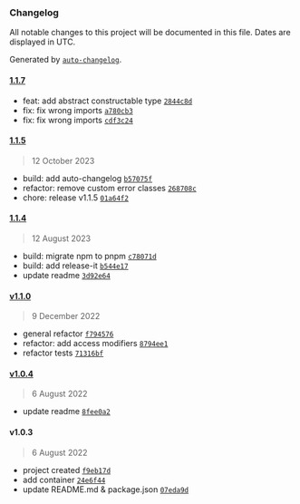 ### Changelog

All notable changes to this project will be documented in this file. Dates are displayed in UTC.

Generated by [`auto-changelog`](https://github.com/CookPete/auto-changelog).

#### [1.1.7](https://github.com/canccevik/magnodi/compare/1.1.5...1.1.7)

- feat: add abstract constructable type [`2844c8d`](https://github.com/canccevik/magnodi/commit/2844c8d9d8d3201d72a27decb36d27dfe6f4bc4d)
- fix: fix wrong imports [`a780cb3`](https://github.com/canccevik/magnodi/commit/a780cb337aa7dea97d0a360eb56fdda7ed6d88ec)
- fix: fix wrong imports [`cdf3c24`](https://github.com/canccevik/magnodi/commit/cdf3c24dc1f0f178fe4062b3dbc241c89abb588c)

#### [1.1.5](https://github.com/canccevik/magnodi/compare/1.1.4...1.1.5)

> 12 October 2023

- build: add auto-changelog [`b57075f`](https://github.com/canccevik/magnodi/commit/b57075fab9b610d1b45093671bdf8fea2467be8c)
- refactor: remove custom error classes [`268708c`](https://github.com/canccevik/magnodi/commit/268708cc57f8d229036d007d032386d80092c559)
- chore: release v1.1.5 [`01a64f2`](https://github.com/canccevik/magnodi/commit/01a64f23a64f356ade586add3db38bc15c359ab2)

#### [1.1.4](https://github.com/canccevik/magnodi/compare/v1.1.0...1.1.4)

> 12 August 2023

- build: migrate npm to pnpm [`c78071d`](https://github.com/canccevik/magnodi/commit/c78071d1920ac8f0dfe14deac07c702aeee54bb9)
- build: add release-it [`b544e17`](https://github.com/canccevik/magnodi/commit/b544e172515d9e8b695b0f4205a4ed355cd5de71)
- update readme [`3d92e64`](https://github.com/canccevik/magnodi/commit/3d92e6412aa41a39d96c7237609e323c4de46fc0)

#### [v1.1.0](https://github.com/canccevik/magnodi/compare/v1.0.4...v1.1.0)

> 9 December 2022

- general refactor [`f794576`](https://github.com/canccevik/magnodi/commit/f7945765937985eb45de3dae0cbe58c637223632)
- refactor: add access modifiers [`8794ee1`](https://github.com/canccevik/magnodi/commit/8794ee15e98723be828a06679de27daa91d9e831)
- refactor tests [`71316bf`](https://github.com/canccevik/magnodi/commit/71316bf2ca9a0c9ff3f6a3a44cc3c895d9a4e38c)

#### [v1.0.4](https://github.com/canccevik/magnodi/compare/v1.0.3...v1.0.4)

> 6 August 2022

- update readme [`8fee0a2`](https://github.com/canccevik/magnodi/commit/8fee0a299827564d42ef910560e72687c8d0cf36)

#### v1.0.3

> 6 August 2022

- project created [`f9eb17d`](https://github.com/canccevik/magnodi/commit/f9eb17d56b6f18b5d993f70f6f0c6decbe42b332)
- add container [`24e6f44`](https://github.com/canccevik/magnodi/commit/24e6f4427133d60b5ff47b55a721b47b2fd73168)
- update README.md & package.json [`07eda9d`](https://github.com/canccevik/magnodi/commit/07eda9df95add0dfe80a951008f6547596604b89)

